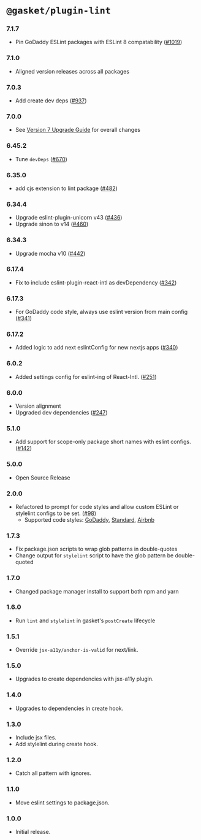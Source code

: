 # `@gasket/plugin-lint`

### 7.1.7

- Pin GoDaddy ESLint packages with ESLint 8 compatability ([#1019])

### 7.1.0

- Aligned version releases across all packages

### 7.0.3

- Add create dev deps ([#937])

### 7.0.0

- See [Version 7 Upgrade Guide] for overall changes

### 6.45.2

- Tune `devDeps` ([#670])

### 6.35.0

- add cjs extension to lint package ([#482])

### 6.34.4

- Upgrade eslint-plugin-unicorn v43 ([#436])
- Upgrade sinon to v14 ([#460])

### 6.34.3

- Upgrade mocha v10 ([#442])

### 6.17.4

- Fix to include eslint-plugin-react-intl as devDependency ([#342])

### 6.17.3

- For GoDaddy code style, always use eslint version from main config ([#341])

### 6.17.2

- Added logic to add next eslintConfig for new nextjs apps ([#340])

### 6.0.2

- Added settings config for eslint-ing of React-Intl. ([#251])

### 6.0.0

- Version alignment
- Upgraded dev dependencies ([#247])

### 5.1.0

- Add support for scope-only package short names with eslint configs. ([#142])

### 5.0.0

- Open Source Release

### 2.0.0

- Refactored to prompt for code styles and allow custom ESLint or stylelint configs to be set. ([#98])
  - Supported code styles: [GoDaddy], [Standard], [Airbnb]

### 1.7.3

- Fix package.json scripts to wrap glob patterns in double-quotes
- Change output for `stylelint` script to have the glob pattern be double-quoted

### 1.7.0

- Changed package manager install to support both npm and yarn

### 1.6.0

- Run `lint` and `stylelint` in gasket's `postCreate` lifecycle

### 1.5.1

- Override `jsx-a11y/anchor-is-valid` for next/link.

### 1.5.0

- Upgrades to create dependencies with jsx-a11y plugin.

### 1.4.0

- Upgrades to dependencies in create hook.

### 1.3.0

- Include jsx files.
- Add stylelint during create hook.

### 1.2.0

- Catch all pattern with ignores.

### 1.1.0

- Move eslint settings to package.json.

### 1.0.0

- Initial release.


[Version 7 Upgrade Guide]: /docs/upgrade-to-7.md
[GoDaddy]: README.md#godaddy
[Standard]: README.md#standard
[Airbnb]: README.md#airbnb

[#98]: https://github.com/godaddy/gasket/pull/98
[#142]: https://github.com/godaddy/gasket/pull/142
[#247]: https://github.com/godaddy/gasket/pull/247
[#251]: https://github.com/godaddy/gasket/pull/251
[#340]: https://github.com/godaddy/gasket/pull/340
[#341]: https://github.com/godaddy/gasket/pull/341
[#342]: https://github.com/godaddy/gasket/pull/342
[#436]: https://github.com/godaddy/gasket/pull/436
[#442]: https://github.com/godaddy/gasket/pull/442
[#460]: https://github.com/godaddy/gasket/pull/460
[#482]: https://github.com/godaddy/gasket/pull/482
[#670]: https://github.com/godaddy/gasket/pull/670
[#937]: https://github.com/godaddy/gasket/pull/937
[#1019]: https://github.com/godaddy/gasket/pull/1019

